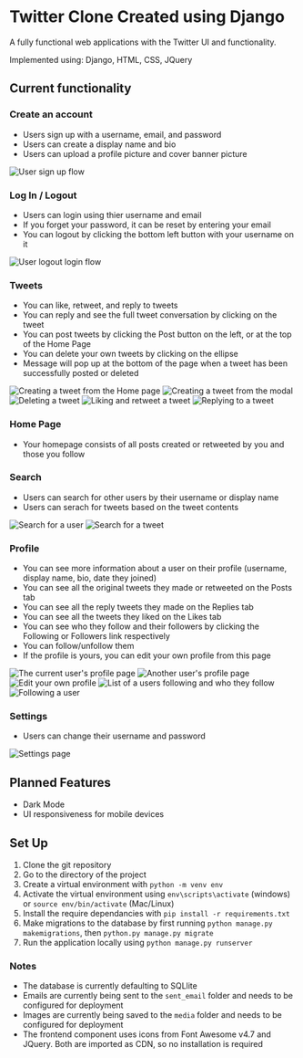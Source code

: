 # Twitter Clone Created using Django
A fully functional web applications with the Twitter UI and functionality.

Implemented using: Django, HTML, CSS, JQuery

## Current functionality
### Create an account
- Users sign up with a username, email, and password
- Users can create a display name and bio
- Users can upload a profile picture and cover banner picture 

![User sign up flow](demo/register.gif)

### Log In / Logout
- Users can login using thier username and email
- If you forget your password, it can be reset by entering your email
- You can logout by clicking the bottom left button with your username on it

![User logout login flow](demo/logout-login.gif)

### Tweets
- You can like, retweet, and reply to tweets
- You can reply and see the full tweet conversation by clicking on the tweet
- You can post tweets by clicking the Post button on the left, or at the top of the Home Page
- You can delete your own tweets by clicking on the ellipse
- Message will pop up at the bottom of the page when a tweet has been successfully posted or deleted

![Creating a tweet from the Home page](demo/direct-tweet.gif)
![Creating a tweet from the modal](demo/modal-tweet.gif)
![Deleting a tweet](demo/delete-tweet.gif)
![Liking and retweet a tweet](demo/like-retweet.gif)
![Replying to a tweet](demo/reply.gif)

### Home Page
- Your homepage consists of all posts created or retweeted by you and those you follow

### Search
- Users can search for other users by their username or display name
- Users can serach for tweets based on the tweet contents

![Search for a user](demo/search-user.gif)
![Search for a tweet](demo/search-tweet.gif)

### Profile
- You can see more information about a user on their profile (username, display name, bio, date they joined)
- You can see all the original tweets they made or retweeted on the Posts tab
- You can see all the reply tweets they made on the Replies tab
- You can see all the tweets they liked on the Likes tab
- You can see who they follow and their followers by clicking the Following or Followers link respectively
- You can follow/unfollow them
- If the profile is yours, you can edit your own profile from this page

![The current user's profile page](demo/profile.gif)
![Another user's profile page](demo/user-profile.gif)
![Edit your own profile](demo/edit-profile.gif)
![List of a users following and who they follow](demo/following-followers.gif)
![Following a user](demo/follow.gif)


### Settings
- Users can change their username and password 

![Settings page](demo/settings.gif)

## Planned Features
- Dark Mode
- UI responsiveness for mobile devices

## Set Up
1. Clone the git repository
2. Go to the directory of the project
3. Create a virtual environment with `python -m venv env`
4. Activate the virtual environment using `env\scripts\activate` (windows) or `source env/bin/activate` (Mac/Linux)
5. Install the require dependancies with `pip install -r requirements.txt`
6. Make migrations to the database by first running `python manage.py makemigrations`, then `python.py manage.py migrate`
7. Run the application locally using `python manage.py runserver`

### Notes
- The database is currently defaulting to SQLlite
- Emails are currently being sent to the `sent_email` folder and needs to be configured for deployment
- Images are currently being saved to the `media` folder and needs to be configured for deployment
- The frontend component uses icons from Font Awesome v4.7 and JQuery. Both are imported as CDN, so no installation is required
